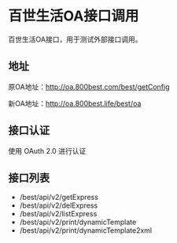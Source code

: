# 百世生活OA接口调用

百世生活OA接口，用于测试外部接口调用。

## 地址
原OA地址：http://oa.800best.com/best/getConfig

新OA地址：http://oa.800best.life/best/oa

## 接口认证

使用 OAuth 2.0 进行认证

## 接口列表
- /best/api/v2/getExpress
- /best/api/v2/delExpress
- /best/api/v2/listExpress
- /best/api/v2/print/dynamicTemplate
- /best/api/v2/print/dynamicTemplate2xml


